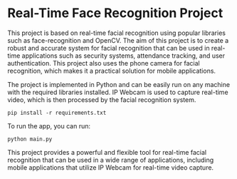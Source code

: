 # Real-Time Face Recognition Project

This project is based on real-time facial recognition using popular libraries such as face-recognition and OpenCV. The aim of this project is to create a robust and accurate system for facial recognition that can be used in real-time applications such as security systems, attendance tracking, and user authentication. This project also uses the phone camera for facial recognition, which makes it a practical solution for mobile applications.

The project is implemented in Python and can be easily run on any machine with the required libraries installed. IP Webcam is used to capture real-time video, which is then processed by the facial recognition system.

``pip install -r requirements.txt``

To run the app, you can run:

``python main.py``

This project provides a powerful and flexible tool for real-time facial recognition that can be used in a wide range of applications, including mobile applications that utilize IP Webcam for real-time video capture.